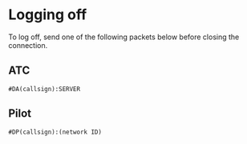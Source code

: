 # Logging off #

To log off, send one of the following packets below before closing the connection.

## ATC ##

```
#DA(callsign):SERVER
```

## Pilot ##

```
#DP(callsign):(network ID)
```

